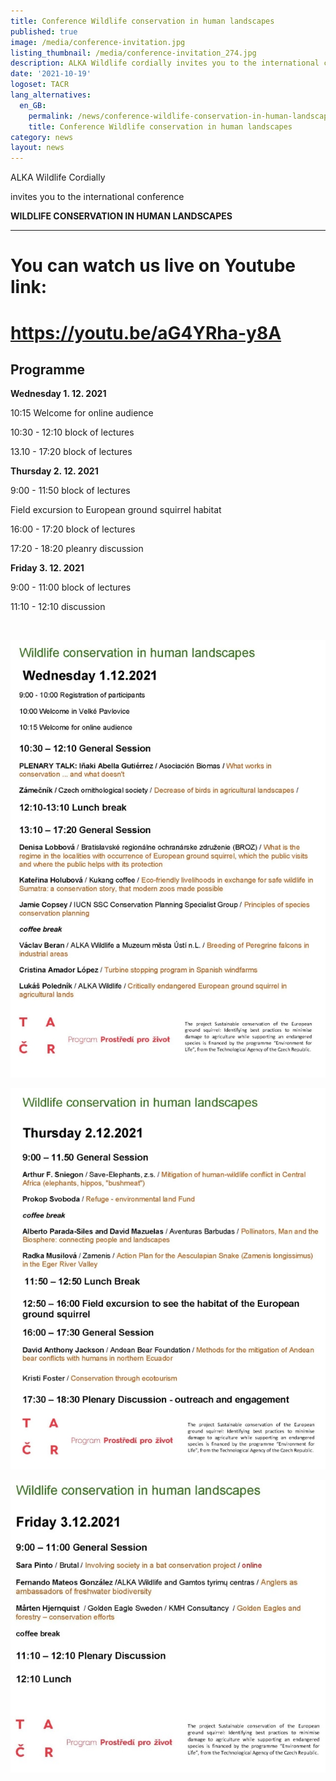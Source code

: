 ```yaml
---
title: Conference Wildlife conservation in human landscapes
published: true
image: /media/conference-invitation.jpg
listing_thumbnail: /media/conference-invitation_274.jpg
description: ALKA Wildlife cordially invites you to the international conference.
date: '2021-10-19'
logoset: TACR
lang_alternatives:
  en_GB:
    permalink: /news/conference-wildlife-conservation-in-human-landscapes
    title: Conference Wildlife conservation in human landscapes
category: news
layout: news
---
```

ALKA Wildlife Cordially

invites you to the international conference

**WILDLIFE CONSERVATION IN HUMAN LANDSCAPES**

- - -

# **You can watch us live on Youtube link:**



#  **https://youtu.be/aG4YRha-y8A**



## Programme

**Wednesday 1. 12. 2021**

10:15 Welcome for online audience

10:30 - 12:10 block of lectures

13.10 - 17:20 block of lectures

**Thursday 2. 12. 2021**

9:00 - 11:50 block of lectures

Field excursion to European ground squirrel habitat

16:00 - 17:20 block of lectures

17:20 - 18:20 pleanry discussion

**Friday 3. 12. 2021**

9:00 - 11:00 block of lectures

11:10 - 12:10 discussion

<br/>

![](/media/conference_program_day_620.jpg)

![](/media/conference_program_day_2_620.jpg)

![](/media/conference_program_day_3_620.jpg)
